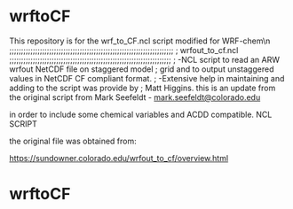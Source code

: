 #   wrftoCF

This repository is for the wrf_to_CF.ncl script modified for WRF-chem\n
;;;;;;;;;;;;;;;;;;;;;;;;;;;;;;;;;;;;;;;;;;;;;;;;;;;;;;;;;;;;;;;;;;;;;;
; wrfout_to_cf.ncl
;;;;;;;;;;;;;;;;;;;;;;;;;;;;;;;;;;;;;;;;;;;;;;;;;;;;;;;;;;;;;;;;;;;;;
; -NCL script to read an ARW wrfout NetCDF file on staggered model
;  grid and to output unstaggered values in NetCDF CF compliant format.
; -Extensive help in maintaining and adding to the script was provide by
;  Matt Higgins.
this is an update from the original script from 
Mark Seefeldt - mark.seefeldt@colorado.edu

in order to include some chemical variables and ACDD compatible.
NCL SCRIPT

the original file was obtained from:

https://sundowner.colorado.edu/wrfout_to_cf/overview.html
# wrftoCF
